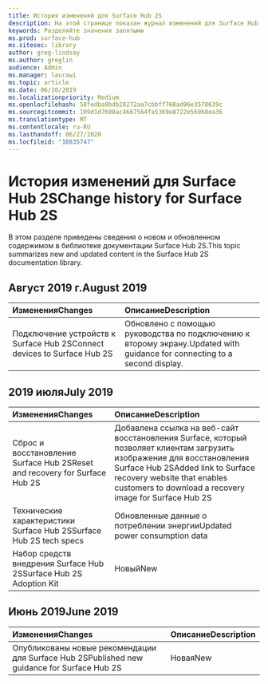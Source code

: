 ```yaml
---
title: История изменений для Surface Hub 2S
description: На этой странице показан журнал изменений для Surface Hub 2S.
keywords: Разделяйте значения запятыми
ms.prod: surface-hub
ms.sitesec: library
author: greg-lindsay
ms.author: greglin
audience: Admin
ms.manager: laurawi
ms.topic: article
ms.date: 06/20/2019
ms.localizationpriority: Medium
ms.openlocfilehash: 58fedba9bdb28272aa7cbbff768ad96e3578639c
ms.sourcegitcommit: 109d1d7608ac4667564fa5369e8722e569b8ea36
ms.translationtype: MT
ms.contentlocale: ru-RU
ms.lasthandoff: 06/27/2020
ms.locfileid: "10835747"
---
```

# <span data-ttu-id="d8ab1-104">История изменений для Surface Hub 2S</span><span class="sxs-lookup"><span data-stu-id="d8ab1-104">Change history for Surface Hub 2S</span></span>

<span data-ttu-id="d8ab1-105">В этом разделе приведены сведения о новом и обновленном содержимом в библиотеке документации Surface Hub 2S.</span><span class="sxs-lookup"><span data-stu-id="d8ab1-105">This topic summarizes new and updated content in the Surface Hub 2S documentation library.</span></span>

## <span data-ttu-id="d8ab1-106">Август 2019 г.</span><span class="sxs-lookup"><span data-stu-id="d8ab1-106">August 2019</span></span>

<span data-ttu-id="d8ab1-107">Изменения</span><span class="sxs-lookup"><span data-stu-id="d8ab1-107">Changes</span></span> | <span data-ttu-id="d8ab1-108">Описание</span><span class="sxs-lookup"><span data-stu-id="d8ab1-108">Description</span></span>
|:--- |:--- 
|<span data-ttu-id="d8ab1-109">Подключение устройств к Surface Hub 2S</span><span class="sxs-lookup"><span data-stu-id="d8ab1-109">Connect devices to Surface Hub 2S</span></span>| <span data-ttu-id="d8ab1-110">Обновлено с помощью руководства по подключению к второму экрану.</span><span class="sxs-lookup"><span data-stu-id="d8ab1-110">Updated with guidance for connecting to a second display.</span></span>

## <span data-ttu-id="d8ab1-111">2019 июля</span><span class="sxs-lookup"><span data-stu-id="d8ab1-111">July 2019</span></span>

<span data-ttu-id="d8ab1-112">Изменения</span><span class="sxs-lookup"><span data-stu-id="d8ab1-112">Changes</span></span> | <span data-ttu-id="d8ab1-113">Описание</span><span class="sxs-lookup"><span data-stu-id="d8ab1-113">Description</span></span>
|:--- |:--- |
| <span data-ttu-id="d8ab1-114">Сброс и восстановление Surface Hub 2S</span><span class="sxs-lookup"><span data-stu-id="d8ab1-114">Reset and recovery for Surface Hub 2S</span></span> | <span data-ttu-id="d8ab1-115">Добавлена ссылка на веб-сайт восстановления Surface, который позволяет клиентам загрузить изображение для восстановления Surface Hub 2S</span><span class="sxs-lookup"><span data-stu-id="d8ab1-115">Added link to Surface recovery website that enables customers to download a recovery image for Surface Hub 2S</span></span> |
| <span data-ttu-id="d8ab1-116">Технические характеристики Surface Hub 2S</span><span class="sxs-lookup"><span data-stu-id="d8ab1-116">Surface Hub 2S tech specs</span></span> | <span data-ttu-id="d8ab1-117">Обновленные данные о потреблении энергии</span><span class="sxs-lookup"><span data-stu-id="d8ab1-117">Updated power consumption data</span></span> |
| <span data-ttu-id="d8ab1-118">Набор средств внедрения Surface Hub 2S</span><span class="sxs-lookup"><span data-stu-id="d8ab1-118">Surface Hub 2S Adoption Kit</span></span> | <span data-ttu-id="d8ab1-119">Новый</span><span class="sxs-lookup"><span data-stu-id="d8ab1-119">New</span></span> |

## <span data-ttu-id="d8ab1-120">Июнь 2019</span><span class="sxs-lookup"><span data-stu-id="d8ab1-120">June 2019</span></span>

<span data-ttu-id="d8ab1-121">Изменения</span><span class="sxs-lookup"><span data-stu-id="d8ab1-121">Changes</span></span> | <span data-ttu-id="d8ab1-122">Описание</span><span class="sxs-lookup"><span data-stu-id="d8ab1-122">Description</span></span>
|:--- |:--- |
| <span data-ttu-id="d8ab1-123">Опубликованы новые рекомендации для Surface Hub 2S</span><span class="sxs-lookup"><span data-stu-id="d8ab1-123">Published new guidance for Surface Hub 2S</span></span> | <span data-ttu-id="d8ab1-124">Новая</span><span class="sxs-lookup"><span data-stu-id="d8ab1-124">New</span></span> |
